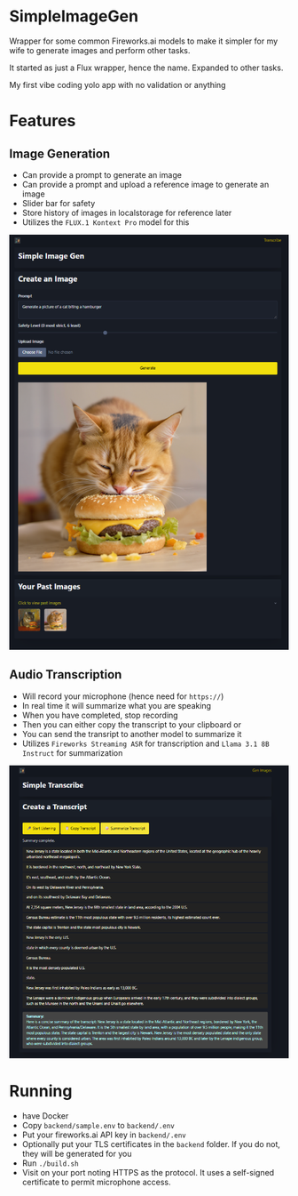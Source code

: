 # SimpleImageGen

Wrapper for some common Fireworks.ai models to make it simpler for my wife to generate images and perform other tasks. 

It started as just a Flux wrapper, hence the name. Expanded to other tasks.

My first vibe coding yolo app with no validation or anything


# Features
## Image Generation

* Can provide a prompt to generate an image
* Can provide a prompt and upload a reference image to generate an image
* Slider bar for safety
* Store history of images in localstorage for reference later
* Utilizes the `FLUX.1 Kontext Pro` model for this
 
![](screenshots/ss01.png)

## Audio Transcription

* Will record your microphone (hence need for `https://`)
* In real time it will summarize what you are speaking
* When you have completed, stop recording
* Then you can either copy the transcript to your clipboard or
* You can send the transript to another model to summarize it
* Utilizes `Fireworks Streaming ASR` for transcription and `Llama 3.1 8B Instruct` for summarization

![](screenshots/ss02.png)

# Running

* have Docker
* Copy `backend/sample.env` to `backend/.env`
* Put your fireworks.ai API key in `backend/.env`
* Optionally put your TLS certificates in the `backend` folder. If you do not, they will be generated for you
* Run `./build.sh` 
* Visit on your port noting HTTPS as the protocol. It uses a self-signed certificate to permit microphone access.
